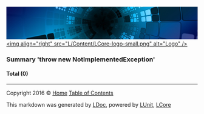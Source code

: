 ![](L/Content/LCore-banner-small.png "")
[&lt;img align=&quot;right&quot; src=&quot;L/Content/LCore-logo-small.png&quot; alt=&quot;Logo&quot; /&gt;](README.md)

### Summary 'throw new NotImplementedException'

#### Total (0)



---

Copyright 2016 &copy; [Home](README.md) [Table of Contents](TableOfContents.md)

This markdown was generated by [LDoc](https://github.com/CodeSingularity/LDoc), powered by [LUnit](https://github.com/CodeSingularity/LUnit), [LCore](https://github.com/CodeSingularity/LCore)
